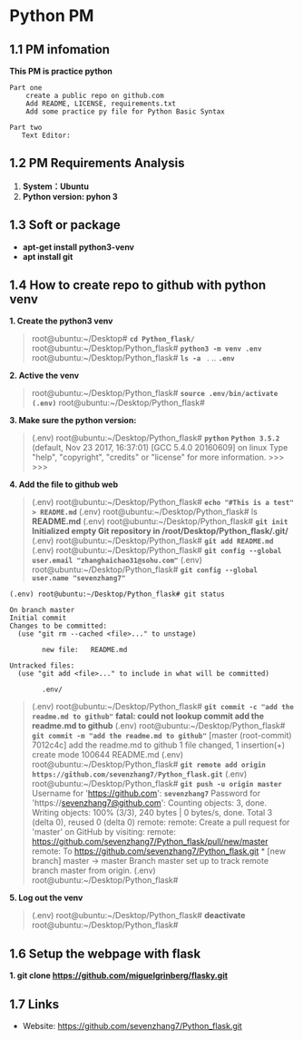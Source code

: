# Python PM
## 1.1 PM infomation
**This PM is practice python**
```
Part one
	create a public repo on github.com
	Add README, LICENSE, requirements.txt
	Add some practice py file for Python Basic Syntax

Part two
   Text Editor:
```
## 1.2 PM Requirements Analysis
1. **System：Ubuntu**
2. **Python version: pyhon 3**

## 1.3 Soft or package 
 - **apt-get install python3-venv**
 - **apt install git**

## 1.4 How to create repo to github with python venv

**1. Create the python3 venv**
>root@ubuntu:~/Desktop# **`cd Python_flask/`**
root@ubuntu:~/Desktop/Python_flask# **`python3 -m venv .env`**
root@ubuntu:~/Desktop/Python_flask# **`ls -a `**
.  .. **`.env`**

**2.  Active the venv**

>root@ubuntu:~/Desktop/Python_flask# **`source .env/bin/activate`**
**`(.env)`** root@ubuntu:~/Desktop/Python_flask# 

**3.  Make sure the python version:**

>(.env) root@ubuntu:~/Desktop/Python_flask# **`python`**
**`Python 3.5.2`** (default, Nov 23 2017, 16:37:01) 
[GCC 5.4.0 20160609] on linux
Type "help", "copyright", "credits" or "license" for more information.
\>>> 
\>>> 

**4.  Add the file to github web**
>(.env) root@ubuntu:~/Desktop/Python_flask# **`echo "#This is a test" > README.md`**
(.env) root@ubuntu:~/Desktop/Python_flask# ls
**README.md**
(.env) root@ubuntu:~/Desktop/Python_flask# **`git init`**
**Initialized empty Git repository in /root/Desktop/Python_flask/.git/**
(.env) root@ubuntu:~/Desktop/Python_flask# **`git add README.md`** 
(.env) root@ubuntu:~/Desktop/Python_flask# **`git config --global user.email "zhanghaichao31@sohu.com"`**
(.env) root@ubuntu:~/Desktop/Python_flask# **`git config --global user.name "sevenzhang7"`**
```
(.env) root@ubuntu:~/Desktop/Python_flask# git status

On branch master
Initial commit
Changes to be committed:
  (use "git rm --cached <file>..." to unstage)

        new file:   README.md

Untracked files:
  (use "git add <file>..." to include in what will be committed)

        .env/
```
>(.env) root@ubuntu:~/Desktop/Python_flask# **`git commit -c "add the readme.md to github"`**
**fatal: could not lookup commit add the readme.md to github**
(.env) root@ubuntu:~/Desktop/Python_flask# **`git commit -m "add the readme.md to github"`**
>[master (root-commit) 7012c4c] add the readme.md to github
 1 file changed, 1 insertion(+)
 create mode 100644 README.md
(.env) root@ubuntu:~/Desktop/Python_flask# **`git remote add origin https://github.com/sevenzhang7/Python_flask.git`**
(.env) root@ubuntu:~/Desktop/Python_flask# **`git push -u origin master`**
Username for 'https://github.com': **`sevenzhang7`**
Password for 'https://sevenzhang7@github.com': 
Counting objects: 3, done.
Writing objects: 100% (3/3), 240 bytes | 0 bytes/s, done.
Total 3 (delta 0), reused 0 (delta 0)
remote: 
remote: Create a pull request for 'master' on GitHub by visiting:
remote:      https://github.com/sevenzhang7/Python_flask/pull/new/master
remote: 
To https://github.com/sevenzhang7/Python_flask.git
 \* [new branch]      master -> master
Branch master set up to track remote branch master from origin.
(.env) root@ubuntu:~/Desktop/Python_flask# 

**5.  Log out the venv** 
 >(.env) root@ubuntu:~/Desktop/Python_flask# **deactivate**
root@ubuntu:~/Desktop/Python_flask# 


## 1.6 Setup the webpage with flask
**1.  git clone https://github.com/miguelgrinberg/flasky.git** 


## 1.7 Links
- Website: https://github.com/sevenzhang7/Python_flask.git